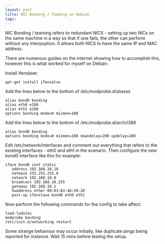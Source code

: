 ```yaml
---
layout: post 
title: NIC Bonding / Teaming on Debian
tags: 
---
```


NIC Bonding / teaming refers to redundant NICS - setting up two NICs on
the same machine in a way so that if one fails, the other can perform
without any interpuption. It allows both NICS to have the same IP and
MAC address.

There are numerous guides on the internet showing how to accomplish
this, however this is what worked for myself on Debian:

Install ifenslave:

    apt-get install ifensalve

Add the lines below to the bottom of /etc/modprobe.d/aliases

    alias bond0 bonding
    alias eth0 e100
    alias eth1 e100
    options bonding mode=0 miimon=100

Add the lines below to the bottom of /etc/modprobe.d/arch/i386

    alias bond0 bonding
    options bonding mode=0 miimon=100 downdelay=200 updelay=200

Edit /etc/network/interfaces and comment out everything that refers to
the exisitng interfaces - eth0 and eth1 in the scenario. Then configure
the new bond0 interface like this for example:

    iface bond0 inet static
       address 192.168.10.10
       netmask 255.255.255.0
       network 192.168.10.0
       broadcast 192.168.10.255
       gateway 192.168.10.1
       hwaddress ether 00:03:B3:48:50:2D
       post-up ifenslave bond0 eth0 eth1

Now perform the following commands for the config to take affect:

    load-lodules
    modprobe bonding
    /etc/init.d/networking restart

Some strange behaviour may occur initially, like duplicate pings being
reported for instance. Wait 15 mins before testing the setup.
